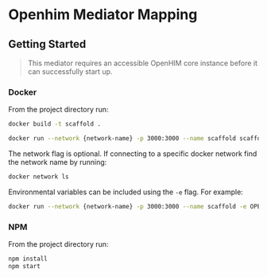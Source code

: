 # Openhim Mediator Mapping

## Getting Started

> This mediator requires an accessible OpenHIM core instance before it can successfully start up.

### Docker

From the project directory run:

```sh
docker build -t scaffold .

docker run --network {network-name} -p 3000:3000 --name scaffold scaffold
```

The network flag is optional. If connecting to a specific docker network find the network name by running:

```sh
docker network ls
```

Environmental variables can be included using the `-e` flag. For example:

```sh
docker run --network {network-name} -p 3000:3000 --name scaffold -e OPENHIM_TRUST_SELF_SIGNED=true scaffold
```

### NPM

From the project directory run:

```sh
npm install
npm start
```
